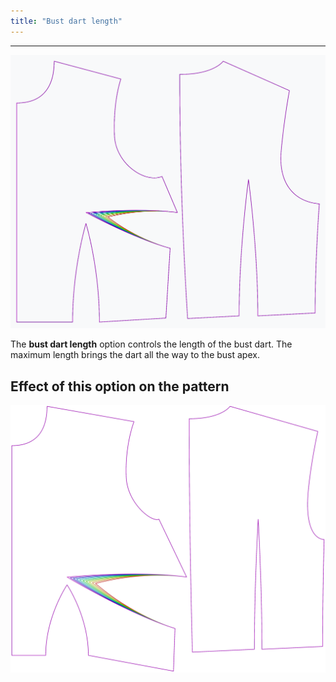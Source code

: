 ```yaml
---
title: "Bust dart length"
---
```


---

![The effect of the bust dart length option on the pattern](sample.png)

The **bust dart length** option controls the length of the bust dart. The maximum length brings the dart all the way to the bust apex.

## Effect of this option on the pattern

![This image shows the effect of this option by superimposing several variants that have a different value for this option](bella_bustdartlength_sample.svg "Effect of this option on the pattern")
